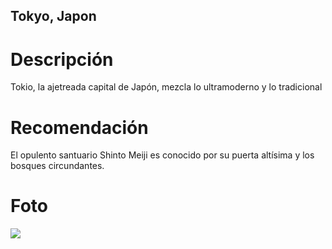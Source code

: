 ## Tokyo, Japon

# Descripción
Tokio, la ajetreada capital de Japón, mezcla lo ultramoderno y lo tradicional

# Recomendación
 El opulento santuario Shinto Meiji es conocido por su puerta altísima y los bosques circundantes.

# Foto
![](https://www.turium.es/wp-content/uploads/sites/4/2024/04/tokio-calle-luces-noche-japon-796x530.jpg)

